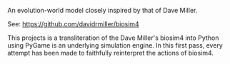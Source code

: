 An evolution-world model closely inspired by that of Dave Miller.

See: https://github.com/davidrmiller/biosim4

This projects is a transliteration of the Dave Miller's biosim4
into Python using PyGame is an underlying simulation engine.
In this first pass, every attempt has been made to faithfully 
reinterpret the actions of biosim4.
